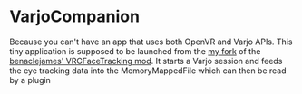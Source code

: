 # VarjoCompanion
Because you can't have an app that uses both OpenVR and Varjo APIs.
This tiny application is supposed to be launched from the [my fork](https://github.com/m3gagluk/VRCFaceTracking) of the [benaclejames' VRCFaceTracking mod](https://github.com/benaclejames/VRCFaceTracking). It starts a Varjo session and feeds the eye tracking data into the MemoryMappedFile which can then be read by a plugin
